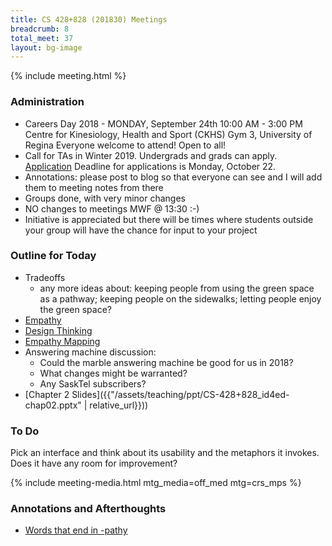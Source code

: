 ```yaml
---
title: CS 428+828 (201830) Meetings
breadcrumb: 8
total_meet: 37
layout: bg-image
---
```

{% include meeting.html %}

### Administration

* Careers Day 2018 - MONDAY, September 24th
  10:00 AM - 3:00 PM
  Centre for Kinesiology, Health and Sport (CKHS) Gym 3, University of Regina
  Everyone welcome to attend! Open to all!
* Call for TAs in Winter 2019. Undergrads and grads can apply.
  [Application]( http://www.cs.uregina.ca/News/BreakingNews/item000497.html)
  Deadline for applications is Monday, October 22.
* Annotations: please post to blog so that everyone can see and I will add them to meeting notes
  from there
* Groups done, with very minor changes
* NO changes to meetings MWF @ 13:30 :-)
* Initiative is appreciated but there will be times where students outside your group will have the chance for input to your project

### Outline for Today

* Tradeoffs
  * any more ideas about: keeping people from using the green space as a pathway; keeping people on the sidewalks; letting people enjoy the green space?
* [Empathy](https://en.oxforddictionaries.com/definition/empathy)
* [Design Thinking](https://www.nngroup.com/articles/design-thinking/)
* [Empathy Mapping](https://www.nngroup.com/articles/empathy-mapping/)
* Answering machine discussion:
  * Could the marble answering machine be good for us in 2018?
  * What changes might be warranted?
  * Any SaskTel subscribers?
* [Chapter 2 Slides]({{"/assets/teaching/ppt/CS-428+828_id4ed-chap02.pptx" | relative_url}}))

### To Do

Pick an interface and think about its usability and the metaphors it invokes.  Does it have any room for improvement?

{% include meeting-media.html mtg_media=off_med mtg=crs_mps %}

### Annotations and Afterthoughts

* [Words that end in -pathy](https://www.thefreedictionary.com/words-that-end-in-pathy)
